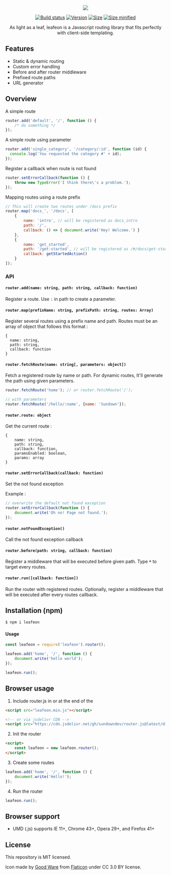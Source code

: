 <p align="center">
  <img src="https://i.imgur.com/oIbG1gB.png" />
</p>

<p align="center">
  <a href="https://travis-ci.org/sundowndev/leafeon"><img src="https://api.travis-ci.org/sundowndev/leafeon.svg?branch=master" alt="Build status"></a>
  <a href="https://github.com/sundowndev/leafeon/releases"><img src="https://img.shields.io/github/tag/Sundowndev/router.js.svg?style=flat-square" alt="Version"></a>
  <a href="#"><img src="https://img.shields.io/badge/size-10kb-brightgreen.svg?style=flat-square" alt="Size"></a>
  <a href="#"><img src="https://img.shields.io/badge/minified%20size-4kb-brightgreen.svg?style=flat-square" alt="Size minified"></a>
</p>

<p align="center">As light as a leaf, leafeon is a Javascript routing library that fits perfectly with client-side templating.</p>

## Features

- Static & dynamic routing
- Custom error handling
- Before and after router middleware
- Prefixed route paths
- URL generator

## Overview

A simple route

~~~js
router.add('default', '/', function () {
    /* do something */
});
~~~

A simple route using parameter

~~~js
router.add('single_category', '/category/:id', function (id) {
  console.log('You requested the category #' + id);
});
~~~

Register a callback when route is not found

~~~js
router.setErrorCallback(function () {
    throw new TypeError('I think there\'s a problem.');
});
~~~

Mapping routes using a route prefix

~~~js
// This will create two routes under /docs prefix
router.map('docs_', '/docs', [
    {
        name: 'intro', // will be registered as docs_intro
        path: '/',
        callback: () => { document.write('Hey! Welcome.') }
    },
    {
        name: 'get_started',
        path: '/get-started', // will be registered as /#/docs/get-started
        callback: getStartedAction()
    }
]);
~~~

### API

#### `router.add(name: string, path: string, callback: function)`

Register a route. Use `:` in path to create a parameter.

#### `router.map(prefixName: string, prefixPath: string, routes: Array)`

Register several routes using a prefix name and path. Routes must be an array of object that follows this format :

~~~
{
  name: string,
  path: string,
  callback: function
}
~~~

#### `router.fetchRoute(name: string[, parameters: object])`

Fetch a registered route by name or path. For dynamic routes, It'll generate the path using given parameters.

~~~js
router.fetchRoute('home'); // or router.fetchRoute('/');

// with parameters
router.fetchRoute('/hello/:name', {name: 'Sundown'});
~~~

#### `router.route: object`

Get the current route :

~~~
{
    name: string,
    path: string,
    callback: function,
    paramsEnabled: boolean,
    params: array
}
~~~

#### `router.setErrorCallback(callback: function)`

Set the not found exception

Example :

~~~js
// overwrite the default not found exception
router.setErrorCallback(function () {
    document.write('Oh no! Page not found.');
});
~~~

#### `router.notFoundException()`

Call the not found exception callback

#### `router.before(path: string, callback: function)`

Register a middleware that will be executed before given path. Type **`*`** to target every routes.

#### `router.run([callback: function])`

Run the router with registered routes. Optionally, register a middleware that will be executed after every routes callback.

## Installation (npm)

~~~bash
$ npm i leafeon
~~~

#### Usage

```js
const leafeon = require('leafeon').router();

leafeon.add('home', '/', function () {
    document.write('hello world');
});

leafeon.run();
```

## Browser usage

1. Include router.js in **<head>** or at the end of the **<body>**

~~~html
<script src="leafeon.min.js"></script>

<!-- or via jsdelivr CDN -->
<script src="https://cdn.jsdelivr.net/gh/sundowndev/router.js@latest/dist/leafeon.min.js"></script>
~~~

2. Init the router

~~~html
<script>
    const leafeon = new leafeon.router();
</script>
~~~

3. Create some routes

~~~js
leafeon.add('home', '/', function () {
    document.write('Hello!');
});
~~~

4. Run the router

~~~js
leafeon.run();
~~~

## Browser support

- UMD (.js) supports IE 11+, Chrome 43+, Opera 29+, and Firefox 41+

## License

This repository is MIT licensed.

Icon made by [Good Ware](https://www.flaticon.com/authors/good-ware) from [Flaticon](https://www.flaticon.com) under CC 3.0 BY license.
